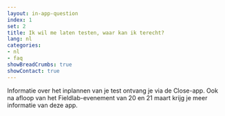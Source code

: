 ```yaml
---
layout: in-app-question
index: 1
set: 2
title: Ik wil me laten testen, waar kan ik terecht?
lang: nl
categories:
- nl
- faq
showBreadCrumbs: true
showContact: true
---
```

Informatie over het inplannen van je test ontvang je via de Close-app. Ook na afloop van het Fieldlab-evenement van 20 en 21 maart krijg je meer informatie van deze app.
